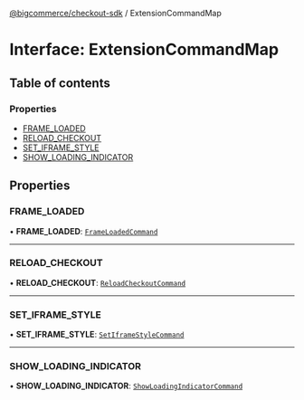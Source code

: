 [@bigcommerce/checkout-sdk](../README.md) / ExtensionCommandMap

# Interface: ExtensionCommandMap

## Table of contents

### Properties

- [FRAME_LOADED](ExtensionCommandMap.md#frame_loaded)
- [RELOAD_CHECKOUT](ExtensionCommandMap.md#reload_checkout)
- [SET_IFRAME_STYLE](ExtensionCommandMap.md#set_iframe_style)
- [SHOW_LOADING_INDICATOR](ExtensionCommandMap.md#show_loading_indicator)

## Properties

### FRAME\_LOADED

• **FRAME\_LOADED**: [`FrameLoadedCommand`](FrameLoadedCommand.md)

___

### RELOAD\_CHECKOUT

• **RELOAD\_CHECKOUT**: [`ReloadCheckoutCommand`](ReloadCheckoutCommand.md)

___

### SET\_IFRAME\_STYLE

• **SET\_IFRAME\_STYLE**: [`SetIframeStyleCommand`](SetIframeStyleCommand.md)

___

### SHOW\_LOADING\_INDICATOR

• **SHOW\_LOADING\_INDICATOR**: [`ShowLoadingIndicatorCommand`](ShowLoadingIndicatorCommand.md)
